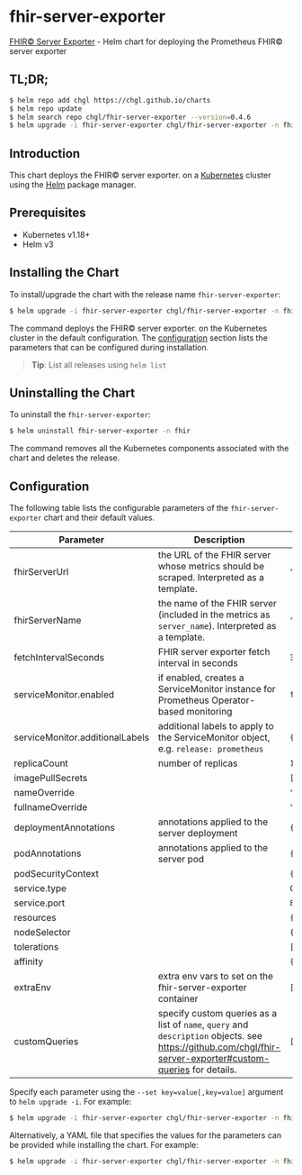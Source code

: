 # fhir-server-exporter

[FHIR© Server Exporter](https://github.com/chgl/fhir-server-exporter) - Helm chart for deploying the Prometheus FHIR© server exporter

## TL;DR;

```bash
$ helm repo add chgl https://chgl.github.io/charts
$ helm repo update
$ helm search repo chgl/fhir-server-exporter --version=0.4.6
$ helm upgrade -i fhir-server-exporter chgl/fhir-server-exporter -n fhir --create-namespace --version=0.4.6
```

## Introduction

This chart deploys the FHIR© server exporter. on a [Kubernetes](http://kubernetes.io) cluster using the [Helm](https://helm.sh) package manager.

## Prerequisites

- Kubernetes v1.18+
- Helm v3

## Installing the Chart

To install/upgrade the chart with the release name `fhir-server-exporter`:

```bash
$ helm upgrade -i fhir-server-exporter chgl/fhir-server-exporter -n fhir --create-namespace --version=0.4.6
```

The command deploys the FHIR© server exporter. on the Kubernetes cluster in the default configuration. The [configuration](#configuration) section lists the parameters that can be configured during installation.

> **Tip**: List all releases using `helm list`

## Uninstalling the Chart

To uninstall the `fhir-server-exporter`:

```bash
$ helm uninstall fhir-server-exporter -n fhir
```

The command removes all the Kubernetes components associated with the chart and deletes the release.

## Configuration

The following table lists the configurable parameters of the `fhir-server-exporter` chart and their default values.

| Parameter                       | Description                                                                                                                                                   | Default                |
| ------------------------------- | ------------------------------------------------------------------------------------------------------------------------------------------------------------- | ---------------------- |
| fhirServerUrl                   | the URL of the FHIR server whose metrics should be scraped. Interpreted as a template.                                                                        | <code>""</code>        |
| fhirServerName                  | the name of the FHIR server (included in the metrics as `server_name`). Interpreted as a template.                                                            | <code>""</code>        |
| fetchIntervalSeconds            | FHIR server exporter fetch interval in seconds                                                                                                                | <code>300</code>       |
| serviceMonitor.enabled          | if enabled, creates a ServiceMonitor instance for Prometheus Operator-based monitoring                                                                        | <code>false</code>     |
| serviceMonitor.additionalLabels | additional labels to apply to the ServiceMonitor object, e.g. `release: prometheus`                                                                           | <code>{}</code>        |
| replicaCount                    | number of replicas                                                                                                                                            | <code>1</code>         |
| imagePullSecrets                |                                                                                                                                                               | <code>[]</code>        |
| nameOverride                    |                                                                                                                                                               | <code>""</code>        |
| fullnameOverride                |                                                                                                                                                               | <code>""</code>        |
| deploymentAnnotations           | annotations applied to the server deployment                                                                                                                  | <code>{}</code>        |
| podAnnotations                  | annotations applied to the server pod                                                                                                                         | <code>{}</code>        |
| podSecurityContext              |                                                                                                                                                               | <code>{}</code>        |
| service.type                    |                                                                                                                                                               | <code>ClusterIP</code> |
| service.port                    |                                                                                                                                                               | <code>8080</code>      |
| resources                       |                                                                                                                                                               | <code>{}</code>        |
| nodeSelector                    |                                                                                                                                                               | <code>{}</code>        |
| tolerations                     |                                                                                                                                                               | <code>[]</code>        |
| affinity                        |                                                                                                                                                               | <code>{}</code>        |
| extraEnv                        | extra env vars to set on the fhir-server-exporter container                                                                                                   | <code>[]</code>        |
| customQueries                   | specify custom queries as a list of `name`, `query` and `description` objects. see <https://github.com/chgl/fhir-server-exporter#custom-queries> for details. | <code>[]</code>        |

Specify each parameter using the `--set key=value[,key=value]` argument to `helm upgrade -i`. For example:

```bash
$ helm upgrade -i fhir-server-exporter chgl/fhir-server-exporter -n fhir --create-namespace --version=0.4.6 --set fetchIntervalSeconds=300
```

Alternatively, a YAML file that specifies the values for the parameters can be provided while
installing the chart. For example:

```bash
$ helm upgrade -i fhir-server-exporter chgl/fhir-server-exporter -n fhir --create-namespace --version=0.4.6 --values values.yaml
```

